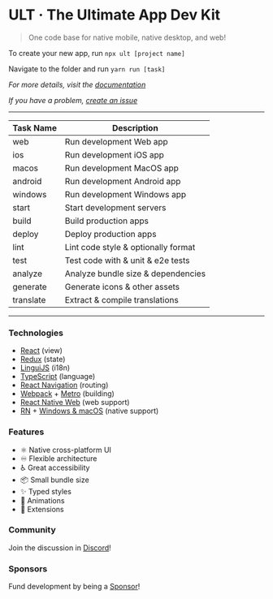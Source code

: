 # ULT · The Ultimate App Dev Kit

> One code base for native mobile, native desktop, and web!

To create your new app, run `npx ult [project name]` 

Navigate to the folder and run `yarn run [task]`

*For more details, visit the [documentation](https://docs.ult.dev)*

*If you have a problem, [create an issue](https://github.com/kat-tax/ult/issues/new/choose)*

---

| Task Name | Description                             |
| ----------| ----------------------------------------|
| web       | Run development Web app                 |
| ios       | Run development iOS app                 |
| macos     | Run development MacOS app               |
| android   | Run development Android app             |
| windows   | Run development Windows app             |
| start     | Start development servers               |
| build     | Build production apps                   |
| deploy    | Deploy production apps                  |
| lint      | Lint code style & optionally format     |
| test      | Test code with & unit & e2e tests       |
| analyze   | Analyze bundle size & dependencies      |
| generate  | Generate icons & other assets           |
| translate | Extract & compile translations          |

---

### Technologies
 - [React](https://reactjs.org/) (view)
 - [Redux](https://redux-toolkit.js.org/) (state)
 - [LinguiJS](https://lingui.js.org/) (i18n)
 - [TypeScript](https://www.typescriptlang.org/) (language)
 - [React Navigation](https://reactnavigation.org/) (routing)
 - [Webpack](https://webpack.js.org/) + [Metro](https://facebook.github.io/metro/) (building)
 - [React Native Web](https://necolas.github.io/react-native-web) (web support)
 - [RN](https://reactnative.dev/) + [Windows & macOS](https://microsoft.github.io/react-native-windows/) (native support)

### Features
- ⚛ Native cross-platform UI
- ♾ Flexible architecture
- ♿ Great accessibility
- 📦 Small bundle size
- ✨ Typed styles
- 🎥 Animations
- 🧩 Extensions

### Community

Join the discussion in [Discord](https://discord.gg/TzhDRyj)!

### Sponsors

Fund development by being a [Sponsor](https://github.com/sponsors/Cavitt)!
